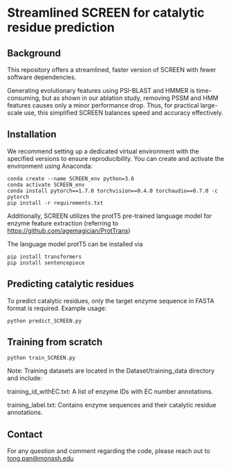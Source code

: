 # Streamlined SCREEN for catalytic residue prediction
## Background

This repository offers a streamlined, faster version of SCREEN with fewer software dependencies. 

Generating evolutionary features using PSI-BLAST and HMMER is time-consuming, but as shown in our ablation study, removing PSSM and HMM features causes only a minor performance drop. Thus, for practical large-scale use, this simplified SCREEN balances speed and accuracy effectively.

## Installation
We recommend setting up a dedicated virtual environment with the specified versions to ensure reproducibility.
You can create and activate the environment using Anaconda:
```
conda create --name SCREEN_env python=3.6
conda activate SCREEN_env
conda install pytorch==1.7.0 torchvision==0.4.0 torchaudio==0.7.0 -c pytorch 
pip install -r requirements.txt
```
Additionally, SCREEN utilizes the protT5 pre-trained language model for enzyme feature extraction (referring to https://github.com/agemagician/ProtTrans)

The language model protT5  can be installed via

```
pip install transformers
pip install sentencepiece
```

## Predicting catalytic residues 

To predict catalytic residues, only the target enzyme sequence in FASTA format is required. Example usage:
```
python predict_SCREEN.py 
```

## Training from scratch

```
python train_SCREEN.py
```
Note: 
Training datasets are located in the Dataset/training_data directory and include:

training_id_withEC.txt: A list of enzyme IDs with EC number annotations.

training_label.txt: Contains enzyme sequences and their catalytic residue annotations.

## Contact
For any question and comment regarding the code, please reach out to
tong.pan@monash.edu



